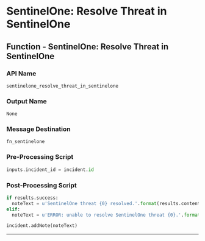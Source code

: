 <!--
    DO NOT MANUALLY EDIT THIS FILE
    THIS FILE IS AUTOMATICALLY GENERATED WITH resilient-sdk codegen
-->

# SentinelOne: Resolve Threat in SentinelOne

## Function - SentinelOne: Resolve Threat in SentinelOne

### API Name
`sentinelone_resolve_threat_in_sentinelone`

### Output Name
`None`

### Message Destination
`fn_sentinelone`

### Pre-Processing Script
```python
inputs.incident_id = incident.id
```

### Post-Processing Script
```python
if results.success:
  noteText = u'SentinelOne threat {0} resolved.'.format(results.content['threat_id'])
elif:
  noteText = u'ERROR: unable to resolve SentinelOne threat {0}.'.format(results.content['threat_id']) 

incident.addNote(noteText)
```

---

